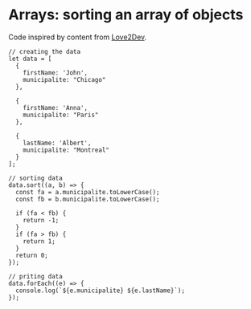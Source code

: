 # Arrays: sorting an array of objects

Code inspired by content from [Love2Dev](https://love2dev.com/blog/javascript-remove-from-array/).

    // creating the data
    let data = [
      {
        firstName: 'John',
        municipalite: "Chicago"
      },

      {
        firstName: 'Anna',
        municipalite: "Paris"
      },

      {
        lastName: 'Albert',
        municipalite: "Montreal"
      }
    ];

    // sorting data
    data.sort((a, b) => {
      const fa = a.municipalite.toLowerCase();
      const fb = b.municipalite.toLowerCase();

      if (fa < fb) {
        return -1;
      }
      if (fa > fb) {
        return 1;
      }
      return 0;
    });

    // priting data
    data.forEach((e) => {
      console.log(`${e.municipalite} ${e.lastName}`);
    });